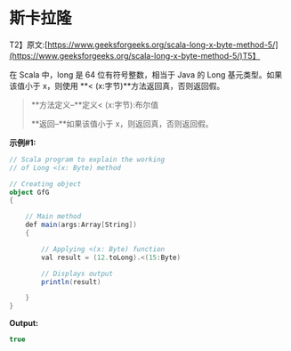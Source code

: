 # 斯卡拉隆

T2】原文:[https://www.geeksforgeeks.org/scala-long-x-byte-method-5/](https://www.geeksforgeeks.org/scala-long-x-byte-method-5/)T5】

在 Scala 中，long 是 64 位有符号整数，相当于 Java 的 Long 基元类型。如果该值小于 x，则使用 **< (x:字节)**方法返回真，否则返回假。

> **方法定义–**定义< (x:字节):布尔值
> 
> **返回–**如果该值小于 x，则返回真，否则返回假。

**示例#1:**

```scala
// Scala program to explain the working 
// of Long <(x: Byte) method

// Creating object
object GfG
{ 

    // Main method
    def main(args:Array[String])
    {

        // Applying <(x: Byte) function
        val result = (12.toLong).<(15:Byte)

        // Displays output
        println(result)

    }
} 
```

**Output:**

```scala
true

```